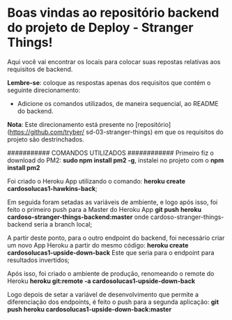 # Boas vindas ao repositório backend do projeto de Deploy - Stranger Things!

Aqui você vai encontrar os locais para colocar suas repostas relativas aos requisitos de backend.

**Lembre-se**: coloque as respostas apenas dos requisitos que contém o seguinte direcionamento:

  - Adicione os comandos utilizados, de maneira sequencial, ao README do backend.

**Nota**: Este direcionamento está presente no [repositório](https://github.com/tryber/
sd-03-stranger-things) em que os requisitos do projeto são destrinchados.


########### COMANDOS UTILIZADOS ############
Primeiro fiz o download do PM2:
**sudo npm install pm2 -g**, instalei no projeto com o **npm install pm2**

Foi criado o Heroku App utilizando o comando:
**heroku create cardosolucas1-hawkins-back**;

Em seguida foram setadas as variáveis de ambiente, e logo após isso, foi feito o primeiro push para a Master do Heroku App
**git push heroku cardoso-stranger-things-backend:master**
onde cardoso-stranger-things-backend seria a branch local;

A partir deste ponto, para o outro endpoint do backend, foi necessário criar um novo App Heroku a partir do mesmo código:
**heroku create cardosolucas1-upside-down-back**
Este que seria para o endpoint para resultados invertidos;

Após isso, foi criado o ambiente de produção, renomeando o remote do Heroku
**heroku git:remote -a cardosolucas1-upside-down-back**

Logo depois de setar a variável de desenvolvimento que permite a diferenciação dos endpoints, é feito o push para a segunda aplicação:
**git push heroku cardosolucas1-upside-down-back:master**
